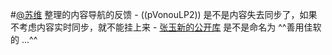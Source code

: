 
#[@苏维](@苏维.md) 整理的内容导航的反馈
    - ((pVonouLP2)) 是不是内容失去同步了，如果不考虑内容实时同步，就不能挂上来
    - [张玉新的公开库](https://roamresearch.com/#/app/xbeta2) 是不是命名为 ^^善用佳软的 ...^^
